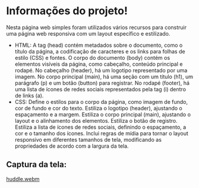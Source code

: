 # Informações do projeto!
 Nesta página web simples foram utilizados vários recursos para construir uma página web responsiva com um layout específico e estilizado. 
* HTML: A tag (head) contém metadados sobre o documento, como o título da página, a codificação de caracteres e os links para folhas de estilo (CSS) e fontes. O corpo do documento (body) contém os elementos visíveis da página, como cabeçalho, conteúdo principal e rodapé. No cabeçalho (header), há um logotipo representado por uma imagem. No corpo principal (main), há uma seção com um título (h1), um parágrafo (p) e um botão (button) para registrar. No rodapé (footer), há uma lista de ícones de redes sociais representados pela tag (i) dentro de links (a).
* CSS: Define o estilos para o corpo da página, como imagem de fundo, cor de fundo e cor do texto. Estiliza o logotipo (header), ajustando o espaçamento e a margem. Estiliza o corpo principal (main), ajustando o layout e o alinhamento dos elementos. Estiliza o botão de registro. Estiliza a lista de ícones de redes sociais, definindo o espaçamento, a cor e o tamanho dos ícones.
Inclui regras de mídia para tornar o layout responsivo em diferentes tamanhos de tela, modificando as propriedades de acordo com a largura da tela.


## Captura da tela:
[huddle.webm](https://github.com/77971904/QUEST-HTML-E-CSS-AVAN-ADO-/assets/108705247/f09bcdfb-60fe-4630-a122-303fc8a168fd)
